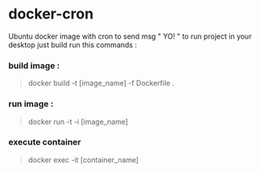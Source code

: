 # docker-cron
Ubuntu docker image with cron to send msg " YO! " 
to run project in your desktop just build run this commands : 
### build image :
> docker build  -t [image_name] -f Dockerfile . 
### run image :
> docker run -t -i [image_name] 
### execute container 
> docker exec -it [container_name]
